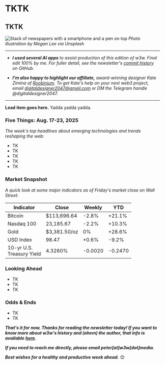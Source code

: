 # TKTK
## TKTK

![Stack of newspapers with a smartphone and a pen on top](https://w3w.news/img/megan-lee-3840.jpg)
*Photo illustration by Megan Lee via Unsplash*

<hr>

- _**I used several AI apps** to assist production of this edition of w3w. Final edit 100% by me. For fuller detail, see the newsletter's [commit history](https://github.com/peteramckay/w3wnewsletter/commits) on GitHub._

<!--

- _**A big thank-you to w3w's paid subscribers!** To join them in supporting this work, please check out our paid plans [on Substack](https://w3wnews.substack.com/subscribe)._

-->

- _**I'm also happy to highlight our affiliate,** award-winning designer Kate Zimina of [Roobinium](https://dribbble.com/roobinium). To get Kate's help on your next web3 project, email digitaldesigner2047@gmail.com or DM the Telegram handle @digitaldesigner2047._

<hr>

**Lead item goes here.** Yadda yadda yadda.

### Five Things: Aug. 17-23, 2025

*The week's top headlines about emerging technologies and trends reshaping the web:*

- TK
- TK
- TK
- TK
- TK

### Market Snapshot

*A quick look at some major indicators as of Friday's market close on Wall Street:*

<!-- Preliminary data is below for now. Need to update after Friday's close. -->

<table>

  <thead>
    <tr>
      <th>Indicator</th>
      <th>Close</th>
      <th>Weekly</th>
      <th>YTD</th>
    </tr>
  </thead>

  <tbody>
   <tr>
     <td>Bitcoin</td>
     <td>$113,696.64</td>
     <td>-2.8%</td>
     <td>+21.1%</td>
   </tr>

   <tr>
     <td>Nasdaq 100</td>
     <td>23,185.67</td>
     <td>-2.2%</td>
     <td>+10.3%</td>
   </tr>

   <tr>
     <td>Gold</td>
     <td>$3,381.50/oz</td>
     <td>0%</td>
     <td>+28.6%</td>
   </tr>

   <tr>
     <td>USD Index</td>
     <td>98.47</td>
     <td>+0.6%</td>
     <td>-9.2%</td>
   </tr>

   <tr>
     <td>10-yr U.S.<br> Treasury Yield</td>
     <td>4.3260%</td>
     <td>-0.0020</td>
     <td>-0.2470</td>
   </tr>

</tbody>
</table>

### Looking Ahead

- TK
- TK
- TK

### Odds & Ends

- TK
- TK

_**That's it for now. Thanks for reading the newsletter today! If you want to know more about w3w's history and (ahem) the author, that info is available [here](https://w3wnews.substack.com/about).**_

_**If you need to reach me directly, please email peter[at]w3w[dot]media.**_

_**Best wishes for a healthy and productive week ahead.**_ 😊
